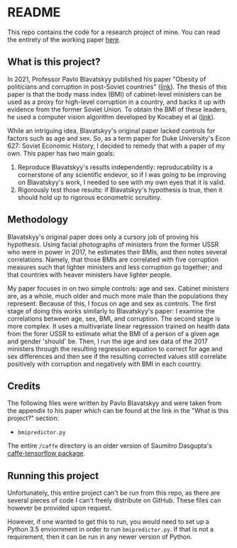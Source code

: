 # README

This repo contains the code for a research project of mine. You can read the entirety of the working paper [here](https://www.logan-cooper.com/assets/Cooper_Becker_Obesity_and_Corruption.pdf).

## What is this project?
In 2021, Professor Pavlo Blavatskyy published his paper "Obesity of politicians and corruption in post-Soviet countries" ([link](https://onlinelibrary.wiley.com/doi/abs/10.1111/ecot.12259)). The thesis of this paper is that the body mass index (BMI) of cabinet-level ministers can be used as a proxy for high-level corruption in a country, and backs it up with evidence from the former Soviet Union. To obtain the BMI of these leaders, he used a computer vision algorithm developed by Kocabey et al ([link](https://www.researchgate.net/publication/314433619_Face-to-BMI_Using_Computer_Vision_to_Infer_Body_Mass_Index_on_Social_Media)). 

While an intriguing idea, Blavatskyy's original paper lacked controls for factors such as age and sex. So, as a term paper for Duke University's Econ 627: Soviet Economic History, I decided to remedy that with a paper of my own. This paper has two main goals:
1. Reproduce Blavatskyy's results independently: reproducability is a cornerstone of any scientific endevor, so if I was going to be improving on Blavatskyy's work, I needed to see with my own eyes that it is valid.
2. Rigorously test those results: if Blavatskyy's hypothesis is true, then it should hold up to rigorous econometric scruitiny. 

## Methodology
Blavatskyy's original paper does only a cursory job of proving his hypothesis. Using facial photographs of ministers from the former USSR who were in power in 2017, he estimates their BMIs, and then notes several correlations. Namely, that those BMIs are correlated with five corruption measures such that lighter ministers and less corruption go together; and that countries with heaver ministers have lighter people. 

My paper focuses in on two simple controls: age and sex. Cabinet ministers are, as a whole, much older and much more male than the populations they represent. Because of this, I focus on age and sex as controls. The first stage of doing this works similarly to Blavatskyy's paper: I examine the correlations between age, sex, BMI, and corruption. The second stage is more complex. It uses a multivariate linear regression trained on health data from the forer USSR to estimate what the BMI of a person of a given age and gender 'should' be. Then, I run the age and sex data of the 2017 ministers through the resulting regression equation to correct for age and sex differences and then see if the resulting corrected values still correlate positively with corruption and negatively with BMI in each country.

## Credits
The following files were written by Pavlo Blavatskyy and were taken from the appendix to his paper which can be found at the link in the "What is this project?" section:
- `bmipredictor.py`

The entire `/caffe` directory is an older version of Saumitro Dasgupta's [caffe-tensorflow package](https://github.com/ethereon/caffe-tensorflow).


## Running this project
Unfortunately, this entire project can't be run from this repo, as there are several pieces of code I can't freely distribute on GitHub. These files can however be provided upon request.

However, if one wanted to get this to run, you would need to set up a Python 3.5 enviornment in order to run `bmipredictor.py`. If that is not a requirement, then it can be run in any newer version of Python.